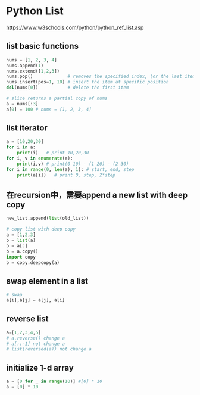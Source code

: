 # Python List

https://www.w3schools.com/python/python_ref_list.asp

## list basic functions

```python
nums = [1, 2, 3, 4]
nums.append(1)
nums.extend([1,2,3])
nums.pop()             # removes the specified index, (or the last item if index is not specified)
nums.insert(pos=1, 10) # insert the item at specific position
del(nums[0])           # delete the first item

# slice returns a partial copy of nums 
a = nums[:3]
a[0] = 100 # nums = [1, 2, 3, 4]
```

## list iterator

```python
a = [10,20,30]
for i in a:
    print(i)   # print 10,20,30
for i, v in enumerate(a):
    print(i,v) # print(0 10) - (1 20) - (2 30)
for i in range(0, len(a), 1): # start, end, step
    print(a[i])   # print 0, step, 2*step
```

## 在recursion中，需要append a new list with deep copy

```python
new_list.append(list(old_list))

# copy list with deep copy
a = [1,2,3]
b = list(a)
b = a[:]
b = a.copy()
import copy
b = copy.deepcopy(a)
```

## swap element in a list

```python
# swap
a[i],a[j] = a[j], a[i]
```

## reverse list

```python
a=[1,2,3,4,5]
# a.reverse() change a
# a[::-1] not change a
# list(reversed(a)) not change a
```

## initialize 1-d array

```python
a = [0 for _ in range(10)] #[0] * 10
a = [0] * 10
```


